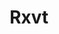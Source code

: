 ---
lang: fr
layout: doc
redirect_from:
- /fr/doc/Rxvt/
- /fr/doc/rxvt/
- /fr/wiki/Rxvt/
redirect_to: https://github.com/Qubes-Community/Contents/blob/master/docs/configuration/rxvt.md
ref: 103
title: Rxvt
---